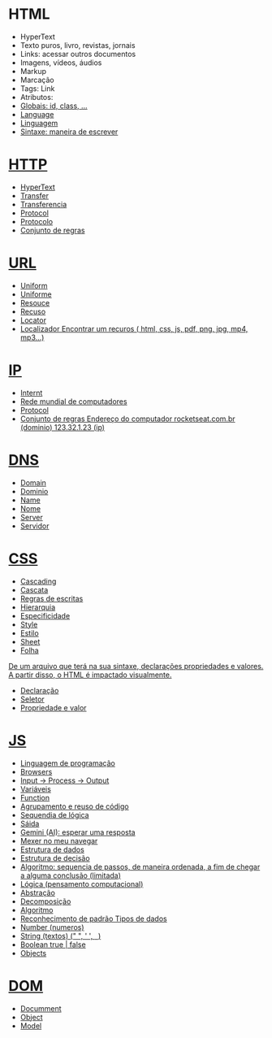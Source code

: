 # HTML

- HyperText
 - Texto puros, livro, revistas, jornais 
 - Links: acessar outros documentos
 - Imagens, vídeos, áudios
- Markup
 - Marcação
 - Tags: <a> Link </a>
 - Atributos: <a href="https://rocketseat.com.br">
 - Globais: id, class, ...
- Language
 - Linguagem 
 - Sintaxe: maneira de escrever 

# HTTP

- HyperText
- Transfer
 - Transferencia 
- Protocol
 - Protocolo
 - Conjunto de regras 

# URL

- Uniform
 - Uniforme
- Resouce
 - Recuso
- Locator
 - Localizador
Encontrar um recuros ( html, css, js, pdf, png, jpg, mp4, mp3...)

# IP

- Internt
 - Rede mundial de computadores
- Protocol 
 - Conjunto de regras 
Endereço do computador 
rocketseat.com.br (dominio)
123.32.1.23 (ip)

# DNS

- Domain
 - Dominio
- Name 
 - Nome
- Server
 - Servidor 

# CSS

- Cascading
 - Cascata 
 - Regras de escritas
 - Hierarquia
 - Especificidade
- Style 
 - Estilo 
- Sheet 
 - Folha

De um arquivo que terá na sua sintaxe, declarações propriedades e valores.
A partir disso, o HTML é impactado visualmente.

- Declaração 
- Seletor
- Propriedade e valor

# JS

- Linguagem de programação 
- Browsers 
- Input -> Process -> Output
- Variáveis
- Function
 - Agrupamento e reuso de código 
 - Sequendia de lógica 
 - Sáida 
- Gemini (AI): esperar uma resposta 
- Mexer no meu navegar 
- Estrutura de dados 
- Estrutura de decisão 
- Algoritmo: sequencia de passos, de maneira ordenada, a fim de chegar a alguma conclusão (limitada)
- Lógica (pensamento computacional)
 - Abstração 
 - Decomposição
 - Algoritmo 
 - Reconhecimento de padrão
Tipos de dados 
 - Number (numeros)
 - String (textos) (" ", ' ', ` `)
  - Boolean true | false
  - Objects

# DOM

- Documment
- Object 
- Model
